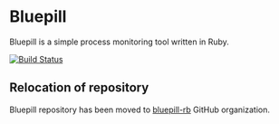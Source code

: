 # Bluepill
Bluepill is a simple process monitoring tool written in Ruby.

[![Build Status](https://travis-ci.org/bluepill-rb/bluepill.png)](https://travis-ci.org/bluepill-rb/bluepill)

## Relocation of repository

Bluepill repository has been moved to [bluepill-rb](https://github.com/bluepill-rb/bluepill) GitHub organization.

